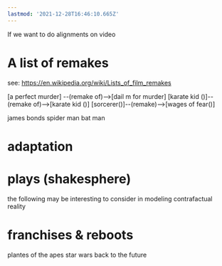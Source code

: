 ```yaml
---
lastmod: '2021-12-28T16:46:10.665Z'
---
```


If we want to do alignments on video

# A list of remakes

see: https://en.wikipedia.org/wiki/Lists_of_film_remakes

[a perfect murder] --(remake of)-->[dail m for murder]
[karate kid ()]--(remake of)-->[karate kid ()]
[sorcerer()]--(remake)-->[wages of fear()]

james bonds
spider man
bat man

# adaptation


# plays (shakesphere)



the following may be interesting to consider in modeling contrafactual reality




# franchises & reboots
plantes of the apes
star wars
back to the future
